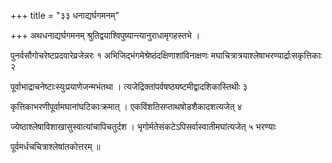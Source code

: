 +++
title = "३३ धनाद्यर्घगमनम्"

+++
अथधनाद्यर्घगमनम् श्रुतिद्वयाश्विपुष्यान्त्यानुराधामृगहस्तभे ।

पुनर्वसौगोचरेष्टप्रदवारेव्रजेन्नरः १ अभिजिद्भंगमेश्रेष्ठंदक्षिणाशांविनाक्षणः मघाचित्रात्रयाश्लेषाभरण्यार्द्राःसकृत्तिकाः २

पूर्वाभाद्राचनेष्टाःस्युःप्रयाणेजन्मभंतथा । त्यजेद्रिक्तांपर्वषष्ठ्यष्टमीद्वादशिकास्तिथीः ३

कृत्तिकाभरणीपूर्वामघानांघटिकाःक्रमात् । एकविंशतिसप्ताथषोडशैकादशत्यजेत् ४

ज्येष्ठाश्लेषाविशाखासुस्वात्यांचापिचतुर्दश । भृगोर्मतेसंकटेऽपिसर्वास्वातीमघांत्यजेत् ५ भरण्याः

पूर्वमर्धचचित्राश्लेषांतकोत्तरम् ॥
